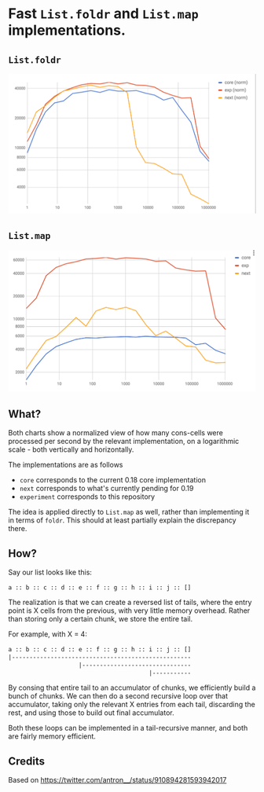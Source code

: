 # Fast `List.foldr` and `List.map` implementations.

## `List.foldr`

![map](charts/foldr.png)

## `List.map`

![map](charts/map.png)

## What?

Both charts show a normalized view of how many cons-cells were processed per second by the relevant implementation, on a logarithmic scale - both vertically and horizontally.

The implementations are as follows
- `core` corresponds to the current 0.18 core implementation
- `next` corresponds to what's currently pending for 0.19
- `experiment` corresponds to this repository

The idea is applied directly to `List.map` as well, rather than implementing it in terms of `foldr`. This should at least partially explain the discrepancy there.

## How?

Say our list looks like this:

```
a :: b :: c :: d :: e :: f :: g :: h :: i :: j :: []
```

The realization is that we can create a reversed list of tails, where the entry point is X cells from the previous, with very little memory overhead. Rather than storing only a certain chunk, we store the entire tail.

For example, with X = 4:
```
a :: b :: c :: d :: e :: f :: g :: h :: i :: j :: []
|---------------------------------------------------
                    |-------------------------------
                                        |-----------
```

By consing that entire tail to an accumulator of chunks, we efficiently build a bunch of chunks. We can then do a second recursive loop over that accumulator, taking only the relevant X entries from each tail, discarding the rest, and using those to build out final accumulator.

Both these loops can be implemented in a tail-recursive manner, and both are fairly memory efficient.

## Credits

Based on https://twitter.com/antron__/status/910894281593942017
